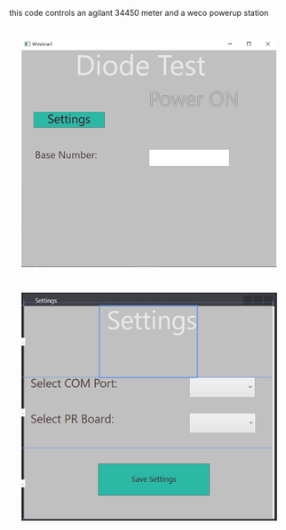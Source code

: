 this code controls an agilant 34450 meter and a weco powerup station 




<h1 align="center"><img src="./screen shots/Capture3.PNG" alt="authenticator" width="460px">
</h1>


<h1 align="center"><img src="./screen shots/Capture7.PNG" alt="authenticator" width="460px">
</h1>
